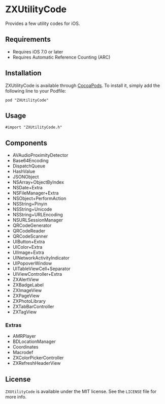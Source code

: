 ZXUtilityCode
===============
Provides a few utility codes for iOS.

## Requirements

* Requires iOS 7.0 or later
* Requires Automatic Reference Counting (ARC)

## Installation

ZXUtilityCode is available through [CocoaPods](http://cocoapods.org). To install it, simply add the following line to your Podfile:

```
pod "ZXUtilityCode"
```

## Usage

```
#import "ZXUtilityCode.h"
```

## Components

* AVAudioProximityDetector
* Base64Encoding
* DispatchQueue
* HashValue
* JSONObject
* NSArray+ObjectByIndex
* NSDate+Extra
* NSFileManager+Extra
* NSObject+PerformAction
* NSString+Pinyin
* NSString+Unicode
* NSString+URLEncoding
* NSURLSessionManager
* QRCodeGenerator
* QRCodeReader
* QRCodeScanner
* UIButton+Extra
* UIColor+Extra
* UIImage+Extra
* UINetworkActivityIndicator
* UIPopoverWindow
* UITableViewCell+Separator
* UIViewController+Extra
* ZXAlertView
* ZXBadgeLabel
* ZXImageView
* ZXPageView
* ZXPhotoLibrary
* ZXTabBarController
* ZXTagView

### Extras

* AMRPlayer
* BDLocationManager
* Coordinates
* Macrodef
* ZXColorPickerController
* ZXRefreshHeaderView

## License

`ZXUtilityCode` is available under the MIT license. See the `LICENSE` file for more info.

